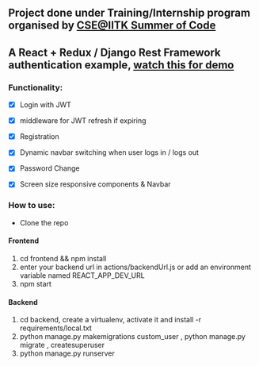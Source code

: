 ## Project done under Training/Internship program organised by [CSE@IITK Summer of Code](https://soc.cse.iitk.ac.in/)

## A React + Redux / Django Rest Framework authentication example, [watch this for demo](https://drive.google.com/file/d/1Kgepn__VSDFh3svdFRSNyK3Apel51VNN/view?usp=sharing)

### Functionality:

* [x] Login with JWT
* [x] middleware for JWT refresh if expiring
* [x] Registration
* [x] Dynamic navbar switching when user logs in / logs out
* [x] Password Change
* [x] Screen size responsive components & Navbar


### How to use:

- Clone the repo
#### Frontend
1. cd frontend && npm install
2. enter your backend url in actions/backendUrl.js or add an environment variable named REACT_APP_DEV_URL 
3. npm start
#### Backend
1. cd backend, create a virtualenv, activate it and install -r requirements/local.txt
2. python manage.py makemigrations custom_user , python manage.py migrate , createsuperuser
3. python manage.py runserver


